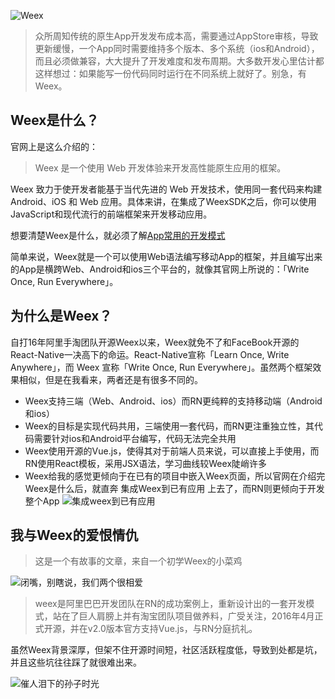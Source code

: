 ![Weex](https://timgsa.baidu.com/timg?image&quality=80&size=b9999_10000&sec=1521117262556&di=4175ece9c0542dfc36ee1d2c9e9b07f1&imgtype=0&src=http%3A%2F%2Fimg.mukewang.com%2F5a0fa3d20001a6c213000716.png)


> 众所周知传统的原生App开发发布成本高，需要通过AppStore审核，导致更新缓慢，一个App同时需要维持多个版本、多个系统（ios和Android），而且必须做兼容，大大提升了开发难度和发布周期。大多数开发心里估计都这样想过：如果能写一份代码同时运行在不同系统上就好了。别急，有Weex。


## Weex是什么？
官网上是这么介绍的：
> Weex 是一个使用 Web 开发体验来开发高性能原生应用的框架。

Weex 致力于使开发者能基于当代先进的 Web 开发技术，使用同一套代码来构建 Android、iOS 和 Web 应用。具体来讲，在集成了WeexSDK之后，你可以使用JavaScript和现代流行的前端框架来开发移动应用。

想要清楚Weex是什么，就必须了解[App常用的开发模式](http://naotu.baidu.com/file/6af15fcbb72f89926043779811b1ea44?token=df0378691ecdcef2)

简单来说，Weex就是一个可以使用Web语法编写移动App的框架，并且编写出来的App是横跨Web、Android和ios三个平台的，就像其官网上所说的：「Write Once, Run Everywhere」。
## 为什么是Weex？
自打16年阿里手淘团队开源Weex以来，Weex就免不了和FaceBook开源的React-Native一决高下的命运。React-Native宣称「Learn Once, Write Anywhere」，而 Weex 宣称「Write Once, Run Everywhere」。虽然两个框架效果相似，但是在我看来，两者还是有很多不同的。

* Weex支持三端（Web、Android、ios）而RN更纯粹的支持移动端（Android和ios）
* Weex的目标是实现代码共用，三端使用一套代码，而RN更注重独立性，其代码需要针对ios和Android平台编写，代码无法完全共用
* Weex使用开源的Vue.js，使得其对于前端人员来说，可以直接上手使用，而RN使用React模板，采用JSX语法，学习曲线较Weex陡峭许多
* Weex给我的感觉更倾向于在已有的项目中嵌入Weex页面，所以官网在介绍完Weex是什么后，就直奔 集成Weex到已有应用 上去了，而RN则更倾向于开发整个App
![集成weex到已有应用](https://pic4.zhimg.com/80/v2-229835210cf8cd8606239e237599cb6f_hd.jpg)
## 我与Weex的爱恨情仇
>这是一个有故事的文章，来自一个初学Weex的小菜鸡

![闭嘴，别瞎说，我们两个很相爱](https://pic1.zhimg.com/80/v2-97a5d4c66677086ed7881f61d5ff16ff_hd.jpg)

> weex是阿里巴巴开发团队在RN的成功案例上，重新设计出的一套开发模式，站在了巨人肩膀上并有淘宝团队项目做养料，广受关注，2016年4月正式开源，并在v2.0版本官方支持Vue.js，与RN分庭抗礼。

虽然Weex背景深厚，但架不住开源时间短，社区活跃程度低，导致到处都是坑，并且这些坑往往踩了就很难出来。

![催人泪下的孙子时光](https://pic4.zhimg.com/80/v2-2d446d2d04ee8e5eb4b5d6ddb100ae28_hd.jpg)
